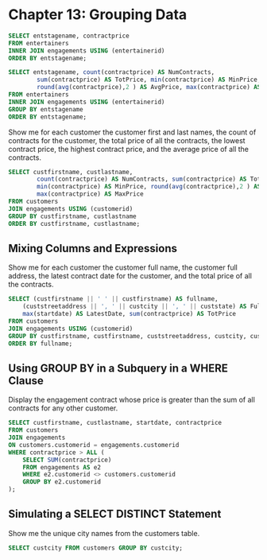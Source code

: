 Chapter 13: Grouping Data
=========================

```sql
SELECT entstagename, contractprice
FROM entertainers
INNER JOIN engagements USING (entertainerid)
ORDER BY entstagename;
```

```sql
SELECT entstagename, count(contractprice) AS NumContracts, 
        sum(contractprice) AS TotPrice, min(contractprice) AS MinPrice, 
        round(avg(contractprice),2 ) AS AvgPrice, max(contractprice) AS MaxPrice
FROM entertainers
INNER JOIN engagements USING (entertainerid)
GROUP BY entstagename
ORDER BY entstagename;
```

Show me for each customer the customer first and last names, the count of contracts for the customer, the total price of all the contracts, the lowest contract price, the highest contract price, and the average price of all the contracts.
```sql
SELECT custfirstname, custlastname,
        count(contractprice) AS NumContracts, sum(contractprice) AS TotPrice, 
        min(contractprice) AS MinPrice, round(avg(contractprice),2 ) AS AvgPrice, 
        max(contractprice) AS MaxPrice
FROM customers
JOIN engagements USING (customerid)
GROUP BY custfirstname, custlastname
ORDER BY custfirstname, custlastname;
```

Mixing Columns and Expressions
------------------------------

Show me for each customer the customer full name, the customer full address, the latest contract date for the customer, and the total price of all the contracts.
```sql
SELECT (custfirstname || ' ' || custfirstname) AS fullname,
    (custstreetaddress || ', ' || custcity || ', ' || custstate) AS FullAddress,
    max(startdate) AS LatestDate, sum(contractprice) AS TotPrice
FROM customers
JOIN engagements USING (customerid)
GROUP BY custfirstname, custfirstname, custstreetaddress, custcity, custstate
ORDER BY fullname;
```

Using GROUP BY in a Subquery in a WHERE Clause
----------------------------------------------

Display the engagement contract whose price is greater than the sum of all contracts for any other customer.
```sql
SELECT custfirstname, custlastname, startdate, contractprice
FROM customers
JOIN engagements
ON customers.customerid = engagements.customerid
WHERE contractprice > ALL (
	SELECT SUM(contractprice)
	FROM engagements AS e2
	WHERE e2.customerid <> customers.customerid
	GROUP BY e2.customerid
);
```

Simulating a SELECT DISTINCT Statement
--------------------------------------

Show me the unique city names from the customers table.  
```sql
SELECT custcity FROM customers GROUP BY custcity;
```


